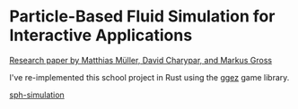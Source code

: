 # Particle-Based Fluid Simulation for Interactive Applications

[Research paper by Matthias Müller, David Charypar, and Markus Gross](https://matthias-research.github.io/pages/publications/sca03.pdf)

I've re-implemented this school project in Rust using the [ggez](https://github.com/ggez/ggez) game library.

[sph-simulation](resources/sph-sim.gif)
